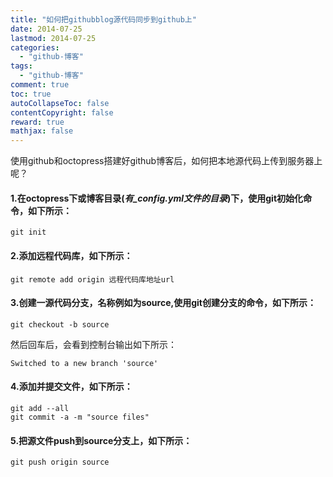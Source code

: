 ```yaml
---
title: "如何把githubblog源代码同步到github上"
date: 2014-07-25
lastmod: 2014-07-25
categories:
  - "github-博客"
tags:
  - "github-博客"
comment: true
toc: true
autoCollapseToc: false
contentCopyright: false
reward: true
mathjax: false
---
```


使用github和octopress搭建好github博客后，如何把本地源代码上传到服务器上呢？


#### 1.在octopress下或博客目录(***有_config.yml文件的目录***)下，使用git初始化命令，如下所示：
```
git init
```

#### 2.添加远程代码库，如下所示：
```
git remote add origin 远程代码库地址url
```
#### 3.创建一源代码分支，名称例如为source,使用git创建分支的命令，如下所示：
```
git checkout -b source
```
然后回车后，会看到控制台输出如下所示：

```
Switched to a new branch 'source'
```

#### 4.添加并提交文件，如下所示：
```
git add --all
git commit -a -m "source files"
```

#### 5.把源文件push到source分支上，如下所示：
```
git push origin source
```